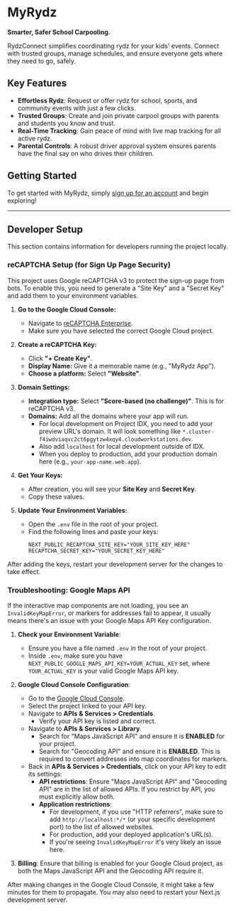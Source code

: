 # MyRydz

**Smarter, Safer School Carpooling.**

RydzConnect simplifies coordinating rydz for your kids' events. Connect with trusted groups, manage schedules, and ensure everyone gets where they need to go, safely.

## Key Features

- **Effortless Rydz**: Request or offer rydz for school, sports, and community events with just a few clicks.
- **Trusted Groups**: Create and join private carpool groups with parents and students you know and trust.
- **Real-Time Tracking**: Gain peace of mind with live map tracking for all active rydz.
- **Parental Controls**: A robust driver approval system ensures parents have the final say on who drives their children.

## Getting Started

To get started with MyRydz, simply [sign up for an account](https://studio--rydzconnect.us-central1.hosted.app/signup) and begin exploring!

---

## Developer Setup

This section contains information for developers running the project locally.

### reCAPTCHA Setup (for Sign Up Page Security)

This project uses Google reCAPTCHA v3 to protect the sign-up page from bots. To enable this, you need to generate a "Site Key" and a "Secret Key" and add them to your environment variables.

1.  **Go to the Google Cloud Console:**
    *   Navigate to [reCAPTCHA Enterprise](https://console.cloud.google.com/security/recaptcha).
    *   Make sure you have selected the correct Google Cloud project.

2.  **Create a reCAPTCHA Key:**
    *   Click **"+ Create Key"**.
    *   **Display Name:** Give it a memorable name (e.g., "MyRydz App").
    *   **Choose a platform:** Select **"Website"**.

3.  **Domain Settings:**
    *   **Integration type:** Select **"Score-based (no challenge)"**. This is for reCAPTCHA v3.
    *   **Domains:** Add all the domains where your app will run.
        *   For local development on Project IDX, you need to add your preview URL's domain. It will look something like `*.cluster-f4iwdviaqvc2ct6pgytzw4xqy4.cloudworkstations.dev`.
        *   Also add `localhost` for local development outside of IDX.
        *   When you deploy to production, add your production domain here (e.g., `your-app-name.web.app`).

4.  **Get Your Keys:**
    *   After creation, you will see your **Site Key** and **Secret Key**.
    *   Copy these values.

5.  **Update Your Environment Variables:**
    *   Open the `.env` file in the root of your project.
    *   Find the following lines and paste your keys:
        ```
        NEXT_PUBLIC_RECAPTCHA_SITE_KEY="YOUR_SITE_KEY_HERE"
        RECAPTCHA_SECRET_KEY="YOUR_SECRET_KEY_HERE"
        ```

After adding the keys, restart your development server for the changes to take effect.

### Troubleshooting: Google Maps API

If the interactive map components are not loading, you see an `InvalidKeyMapError`, or markers for addresses fail to appear, it usually means there's an issue with your Google Maps API Key configuration.

1.  **Check your Environment Variable**:
    *   Ensure you have a file named `.env` in the root of your project.
    *   Inside `.env`, make sure you have `NEXT_PUBLIC_GOOGLE_MAPS_API_KEY=YOUR_ACTUAL_KEY` set, where `YOUR_ACTUAL_KEY` is your valid Google Maps API key.

2.  **Google Cloud Console Configuration**:
    *   Go to the [Google Cloud Console](https://console.cloud.google.com/).
    *   Select the project linked to your API key.
    *   Navigate to **APIs & Services > Credentials**.
        *   Verify your API key is listed and correct.
    *   Navigate to **APIs & Services > Library**.
        *   Search for "Maps JavaScript API" and ensure it is **ENABLED** for your project.
        *   Search for "Geocoding API" and ensure it is **ENABLED**. This is required to convert addresses into map coordinates for markers.
    *   Back in **APIs & Services > Credentials**, click on your API key to edit its settings:
        *   **API restrictions**: Ensure "Maps JavaScript API" and "Geocoding API" are in the list of allowed APIs. If you restrict by API, you must explicitly allow both.
        *   **Application restrictions**:
            *   For development, if you use "HTTP referrers", make sure to add `http://localhost:*/*` (or your specific development port) to the list of allowed websites.
            *   For production, add your deployed application's URL(s).
            *   If you're seeing `InvalidKeyMapError` it's very likely an issue here.

3.  **Billing**: Ensure that billing is enabled for your Google Cloud project, as both the Maps JavaScript API and the Geocoding API require it.

After making changes in the Google Cloud Console, it might take a few minutes for them to propagate. You may also need to restart your Next.js development server.

